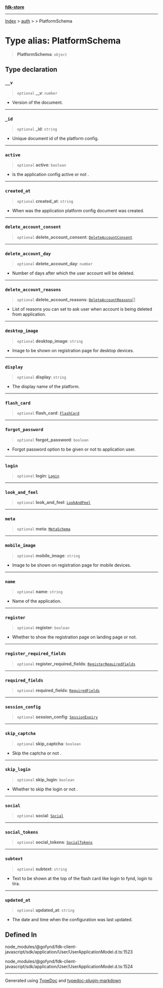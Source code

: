 [**fdk-store**](../../../README.md)
***

[Index](../../../API.md) > [auth](../../README.md) > [<internal>](../README.md) > PlatformSchema

# Type alias: PlatformSchema

> **PlatformSchema**: `object`

## Type declaration

### `__v`

> `optional` **\_\_v**: `number`

- Version of the document.

***

### `_id`

> `optional` **\_id**: `string`

- Unique document id of the platform config.

***

### `active`

> `optional` **active**: `boolean`

- Is the application config active or not .

***

### `created_at`

> `optional` **created\_at**: `string`

- When was the application platform config
document was created.

***

### `delete_account_consent`

> `optional` **delete\_account\_consent**: [`DeleteAccountConsent`](type-alias.DeleteAccountConsent.md)

***

### `delete_account_day`

> `optional` **delete\_account\_day**: `number`

- Number of days after which the user
account will be deleted.

***

### `delete_account_reasons`

> `optional` **delete\_account\_reasons**: [`DeleteAccountReasons`](type-alias.DeleteAccountReasons.md)[]

- List of reasons
you can set to ask user when account is being deleted from application.

***

### `desktop_image`

> `optional` **desktop\_image**: `string`

- Image to be shown on registration page
for desktop devices.

***

### `display`

> `optional` **display**: `string`

- The display name of the platform.

***

### `flash_card`

> `optional` **flash\_card**: [`FlashCard`](type-alias.FlashCard.md)

***

### `forgot_password`

> `optional` **forgot\_password**: `boolean`

- Forgot password option to be given or
not to application user.

***

### `login`

> `optional` **login**: [`Login`](type-alias.Login.md)

***

### `look_and_feel`

> `optional` **look\_and\_feel**: [`LookAndFeel`](type-alias.LookAndFeel.md)

***

### `meta`

> `optional` **meta**: [`MetaSchema`](type-alias.MetaSchema.md)

***

### `mobile_image`

> `optional` **mobile\_image**: `string`

- Image to be shown on registration page
for mobile devices.

***

### `name`

> `optional` **name**: `string`

- Name of the application.

***

### `register`

> `optional` **register**: `boolean`

- Whether to show the registration page on
landing page or not.

***

### `register_required_fields`

> `optional` **register\_required\_fields**: [`RegisterRequiredFields`](type-alias.RegisterRequiredFields.md)

***

### `required_fields`

> `optional` **required\_fields**: [`RequiredFields`](type-alias.RequiredFields.md)

***

### `session_config`

> `optional` **session\_config**: [`SessionExpiry`](type-alias.SessionExpiry.md)

***

### `skip_captcha`

> `optional` **skip\_captcha**: `boolean`

- Skip the captcha or not .

***

### `skip_login`

> `optional` **skip\_login**: `boolean`

- Whether to skip the login or not .

***

### `social`

> `optional` **social**: [`Social`](type-alias.Social.md)

***

### `social_tokens`

> `optional` **social\_tokens**: [`SocialTokens`](type-alias.SocialTokens.md)

***

### `subtext`

> `optional` **subtext**: `string`

- Text to be shown at the top of the flash card
like login to fynd, login to tira.

***

### `updated_at`

> `optional` **updated\_at**: `string`

- The date and time when the configuration
was last updated.

## Defined In

node\_modules/@gofynd/fdk-client-javascript/sdk/application/User/UserApplicationModel.d.ts:1523

node\_modules/@gofynd/fdk-client-javascript/sdk/application/User/UserApplicationModel.d.ts:1524

***
Generated using [TypeDoc](https://typedoc.org/) and [typedoc-plugin-markdown](https://www.npmjs.com/package/typedoc-plugin-markdown)
